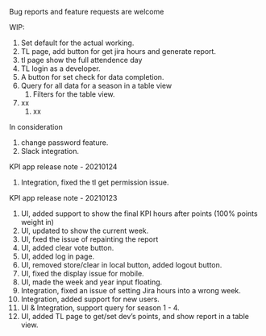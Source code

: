 Bug reports and feature requests are welcome

WIP:
1. Set default for the actual working.
2. TL page, add button for get jira hours and generate report.
3. tl page show the full attendence day
4. TL login as a developer.
5. A button for set check for data completion.
6. Query for all data for  a season in a table view
    1. Filters for the table view.
7. xx
    1. xx

In consideration
1. change password feature.
2. Slack integration.

KPI app release note - 20210124

1. Integration, fixed the tl get permission issue.

KPI app release note - 20210123
1. UI, added support to show the final KPI hours after points (100% points weight in)
2. UI, updated to show the current week.
3. UI, fxed the issue of repainting the report
4. UI, added clear vote button.
5. UI, added log in page.
6. UI, removed store/clear in local button, added logout button.
7. UI, fixed the display issue for mobile.
8. UI, made the week and year input floating.
10. Integration, fixed an issue of setting Jira hours into a wrong week.
11. Integration, added support for new users.
12. UI & Integration, support query for season 1 - 4.
13. UI, added TL page to get/set dev’s points, and show report in a table view. 